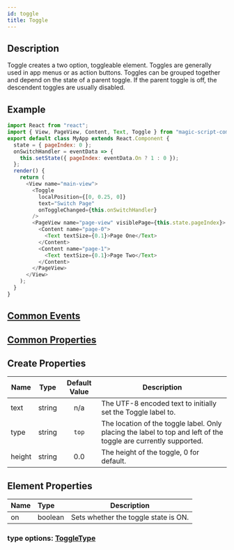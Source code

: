 ```yaml
---
id: toggle
title: Toggle
---
```


## Description

Toggle creates a two option, toggleable element. Toggles are generally used in app menus or as action buttons. Toggles can be grouped together and depend on the state of a parent toggle. If the parent toggle is off, the descendent toggles are usually disabled.

## Example

```javascript
import React from "react";
import { View, PageView, Content, Text, Toggle } from "magic-script-components";
export default class MyApp extends React.Component {
  state = { pageIndex: 0 };
  onSwitchHandler = eventData => {
    this.setState({ pageIndex: eventData.On ? 1 : 0 });
  };
  render() {
    return (
      <View name="main-view">
        <Toggle
          localPosition={[0, 0.25, 0]}
          text="Switch Page"
          onToggleChanged={this.onSwitchHandler}
        />
        <PageView name="page-view" visiblePage={this.state.pageIndex}>
          <Content name="page-0">
            <Text textSize={0.1}>Page One</Text>
          </Content>
          <Content name="page-1">
            <Text textSize={0.1}>Page Two</Text>
          </Content>
        </PageView>
      </View>
    );
  }
}
```

## [Common Events](../types/Events.md)

## [Common Properties](../types/Properties.md)

## Create Properties

| Name   | Type   | Default Value | Description                                                                                                     |
| ------ | ------ | :-----------: | --------------------------------------------------------------------------------------------------------------- |
| text   | string |      n/a      | The UTF-8 encoded text to initially set the Toggle label to.                                                    |
| type   | string |     `top`     | The location of the toggle label. Only placing the label to top and left of the toggle are currently supported. |
| height | string |      0.0      | The height of the toggle, 0 for default.                                                                        |

## Element Properties

| Name | Type    | Description                          |
| :--- | :------ | ------------------------------------ |
| on   | boolean | Sets whether the toggle state is ON. |

### type options: [ToggleType](../types/ToggleType.md)
